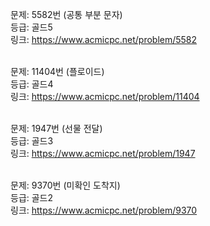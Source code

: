 문제: 5582번 (공통 부분 문자) <br/>
등급: 골드5 <br/>
링크: https://www.acmicpc.net/problem/5582 <br/>
 <br/>

문제: 11404번 (플로이드) <br/>
등급: 골드4 <br/>
링크: https://www.acmicpc.net/problem/11404 <br/>
 <br/>

문제: 1947번 (선물 전달) <br/>
등급: 골드3 <br/>
링크: https://www.acmicpc.net/problem/1947 <br/>
 <br/>

문제: 9370번 (미확인 도착지) <br/>
등급: 골드2 <br/>
링크: https://www.acmicpc.net/problem/9370 <br/>
 <br/>
